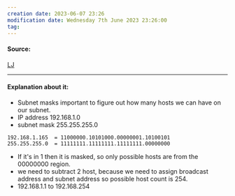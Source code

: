 ```yaml
---
creation date: 2023-06-07 23:26
modification date: Wednesday 7th June 2023 23:26:00
tag: 
---
```


#### Source:
[LJ](https://linuxjourney.com/lesson/subnet-math)

--------------------------------------

#### Explanation about it:

* Subnet masks important to figure out how many hosts we can have on our subnet.
* IP address 192.168.1.0
* subnet mask 255.255.255.0

```
192.168.1.165  = 11000000.10101000.00000001.10100101
255.255.255.0  = 11111111.11111111.11111111.00000000
```

* If it's in 1 then it is masked, so only possible hosts are from the 00000000 region.
* we need to subtract 2 host, because we need to assign broadcast address and subnet address so possible host count is 254.
* 192.168.1.1 to 192.168.254
